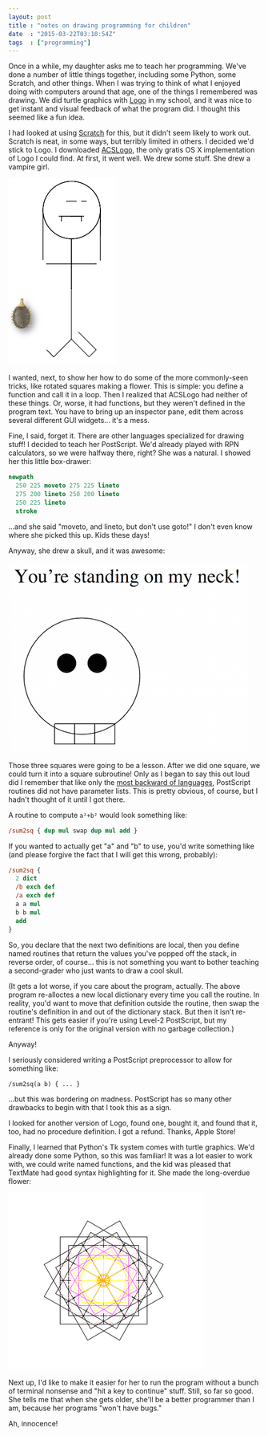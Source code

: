 ```yaml
---
layout: post
title : "notes on drawing programming for children"
date  : "2015-03-22T03:10:54Z"
tags  : ["programming"]
---
```

Once in a while, my daughter asks me to teach her programming.  We've done a
number of little things together, including some Python, some Scratch, and
other things.  When I was trying to think of what I enjoyed doing with
computers around that age, one of the things I remembered was drawing.  We did
turtle graphics with
[Logo](http://en.wikipedia.org/wiki/Logo_%28programming_language%29) in my
school, and it was nice to get instant and visual feedback of what the program
did.  I thought this seemed like a fun idea.

I had looked at using [Scratch](http://scratch.mit.edu/) for this, but it
didn't seem likely to work out.  Scratch is neat, in some ways, but terribly
limited in others.  I decided we'd stick to Logo.  I downloaded
[ACSLogo](http://www.alancsmith.co.uk/logo/), the only gratis OS X
implementation of Logo I could find.  At first, it went well.  We drew some
stuff.  She drew a vampire girl.

![vampire girl](/assets/2015/03/turtle-vampire.png)

I wanted, next, to show her how to do some of the more commonly-seen tricks,
like rotated squares making a flower.  This is simple: you define a function
and call it in a loop.  Then I realized that ACSLogo had neither of these
things.  Or, worse, it had functions, but they weren't defined in the program
text.  You have to bring up an inspector pane, edit them across several
different GUI widgets... it's a mess.

Fine, I said, forget it.  There are other languages specialized for drawing
stuff!  I decided to teach her PostScript.  We'd already played with RPN
calculators, so we were halfway there, right?  She was a natural.  I showed her
this little box-drawer:

```postscript
newpath
  250 225 moveto 275 225 lineto
  275 200 lineto 250 200 lineto
  250 225 lineto
  stroke
```

...and she said "moveto, and lineto, but don't use goto!"  I don't even know
where she picked this up.  Kids these days!

Anyway, she drew a skull, and it was awesome:

![skull](/assets/2015/03/ps-skull.png)

Those three squares were going to be a lesson.  After we did one square, we
could turn it into a square subroutine!  Only as I began to say this out loud
did I remember that like only the [most backward of
languages](http://www.perl.org/), PostScript routines did not have parameter
lists.  This is pretty obvious, of course, but I hadn't thought of it until I
got there.

A routine to compute `a²+b²` would look something like:

```postscript
/sum2sq { dup mul swap dup mul add }
```

If you wanted to actually get "a" and "b" to use, you'd write something like
(and please forgive the fact that I will get this wrong, probably):

```postscript
/sum2sq {
  2 dict
  /b exch def
  /a exch def
  a a mul
  b b mul
  add
}
```

So, you declare that the next two definitions are local, then you define named
routines that return the values you've popped off the stack, in reverse order,
of course... this is not something you want to bother teaching a second-grader
who just wants to draw a cool skull.

(It gets a lot worse, if you care about the program, actually.  The above
program re-alloctes a new local dictionary every time you call the routine.  In
reality, you'd want to move that definition outside the routine, then swap the
routine's definition in and out of the dictionary stack.  But then it isn't
re-entrant!  This gets easier if you're using Level-2 PostScript, but my
reference is only for the original version with no garbage collection.)

Anyway!

I seriously considered writing a PostScript preprocessor to allow for something
like:

```
/sum2sq(a b) { ... }
```

...but this was bordering on madness.  PostScript has so many other drawbacks
to begin with that I took this as a sign.

I looked for another version of Logo, found one, bought it, and found that it,
too, had no procedure definition.  I got a refund.  Thanks, Apple Store!

Finally, I learned that Python's Tk system comes with turtle graphics.  We'd
already done some Python, so this was familiar!  It was a lot easier to work
with, we could write named functions, and the kid was pleased that TextMate had
good syntax highlighting for it.  She made the long-overdue flower:

![turtle flower](/assets/2015/03/turtle-flower.png)

Next up, I'd like to make it easier for her to run the program without a bunch
of terminal nonsense and "hit a key to continue" stuff.  Still, so far so good.
She tells me that when she gets older, she'll be a better programmer than I am,
because her programs "won't have bugs."

Ah, innocence!
